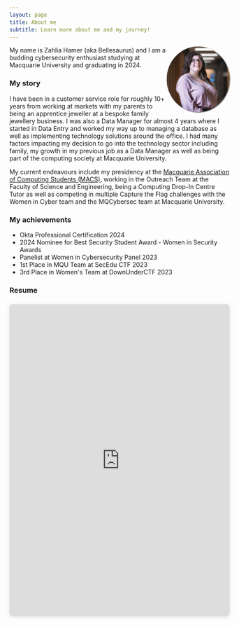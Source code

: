 ```yaml
---
layout: page
title: About me
subtitle: Learn more about me and my journey!
---
```


<img align="right" src="/assets/img/ProfilePic2.jpg" style="height:150px; border-radius: 50%; box-shadow: 1px 1px 2px rgba(0, 0, 0, .8);">

My name is Zahlia Hamer (aka Bellesaurus) and I am a budding cybersecurity enthusiast studying at Macquarie University and graduating in 2024.


### My story

I have been in a customer service role for roughly 10+ years from working at markets with my parents to being an apprentice jeweller at a bespoke family jewellery business. I was also a Data Manager for almost 4 years where I started in Data Entry and worked my way up to managing a database as well as implementing technology solutions around the office. I had many factors impacting my decision to go into the technology sector including family, my growth in my previous job as a Data Manager as well as being part of the computing society at Macquarie University.

My current endeavours include my presidency at the [Macquarie Association of Computing Students (MACS)](https://macs.codes/), working in the Outreach Team at the Faculty of Science and Engineering, being a Computing Drop-In Centre Tutor as well as competing in multiple Capture the Flag challenges with the Women in Cyber team and the MQCybersec team at Macquarie University.

### My achievements
- Okta Professional Certification 2024
- 2024 Nominee for Best Security Student Award - Women in Security Awards
- Panelist at Women in Cybersecurity Panel 2023
- 1st Place in MQU Team at SecEdu CTF 2023
- 3rd Place in Women's Team at DownUnderCTF 2023


### Resume
<div style="position: relative; width: 100%; height: 0; padding-top: 141.4286%;
 padding-bottom: 0; box-shadow: 0 2px 8px 0 rgba(63,69,81,0.16); margin-top: 1.6em; margin-bottom: 0.9em; overflow: hidden;
 border-radius: 8px; will-change: transform;">
  <iframe loading="lazy" style="position: absolute; width: 100%; height: 100%; top: 0; left: 0; border: none; padding: 0;margin: 0;"
    src="https:&#x2F;&#x2F;www.canva.com&#x2F;design&#x2F;DAGIFXybyb4&#x2F;mfcY71XgrC4RsUUUiQk3CA&#x2F;view?embed" allowfullscreen="allowfullscreen" allow="fullscreen">
  </iframe>
</div>
<a href="https:&#x2F;&#x2F;www.canva.com&#x2F;design&#x2F;DAGIFXybyb4&#x2F;mfcY71XgrC4RsUUUiQk3CA&#x2F;view?utm_content=DAGIFXybyb4&amp;utm_campaign=designshare&amp;utm_medium=embeds&amp;utm_source=link" target="_blank" rel="noopener"></a>

<script>
const iframe = document.getElementById('myIframe');

iframe.addEventListener('error', function() {
  console.log('Iframe failed to load, to view my resume, please go [here](https:&#x2F;&#x2F;www.canva.com&#x2F;design&#x2F;DAGIFXybyb4&#x2F;mfcY71XgrC4RsUUUiQk3CA&#x2F;view?utm_content=DAGIFXybyb4&amp;utm_campaign=designshare&amp;utm_medium=embeds&amp;utm_source=link)');
  // You can also check the reason for the failure
  const reason = (iframe.contentWindow.location.protocol === 'https:') ? 'Mixed Content' : 'Insecure Content';
  console.log(`Reason: ${reason}`);
});
</script>

